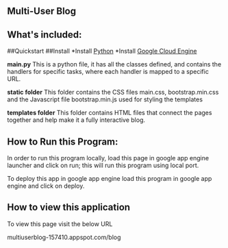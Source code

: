 ## Multi-User Blog ##

## What's included: ##

##Quickstart
##Install
*Install [Python](https://www.python.org/downloads/)
*Install [Google Cloud Engine](https://cloud.google.com/)

**main.py**
This is a python file, it has all the classes defined, and contains the handlers for specific tasks, where each handler is mapped to a specific URL.

**static folder**
This folder contains the CSS files main.css, bootstrap.min.css and the Javascript file bootstrap.min.js used for styling the templates

**templates folder**
This folder contains HTML files that connect the pages together and help make it a fully interactive blog.

## How to Run this Program: ##
In order to run this program locally, load this page in google app engine launcher and click on  run; this will run this program using local port.

To deploy this app in google app engine load this program in google app engine and click on deploy.

## How to view this application ##
To view this page visit the below URL

multiuserblog-157410.appspot.com/blog